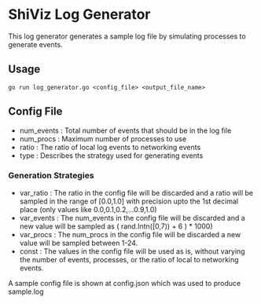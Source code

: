 # ShiViz Log Generator

This log generator generates a sample log file by simulating processes to generate events.

## Usage

```
go run log_generator.go <config_file> <output_file_name>
```

## Config File

+ num_events : Total number of events that should be in the log file
+ num_procs : Maximum number of processes to use
+ ratio : The ratio of local log events to networking events
+ type : Describes the strategy used for generating events

### Generation Strategies

+ var_ratio : The ratio in the config file will be discarded and a ratio will be sampled in the range of [0.0,1.0] with precision upto the 1st decimal place (only values like 0.0,0.1,0.2,...0.9,1.0)
+ var_events : The num_events in the config file will be discarded and a new value will be sampled as ( rand.Intn([0,7)) + 6 ) * 1000)
+ var_procs : The num_procs in the config file will be discarded a  new value will be sampled between 1-24.
+ const : The values in the config file will be used as is, without varying the number of events, processes, or the ratio of local to networking events.

A sample config file is shown at config.json which was used to produce sample.log
